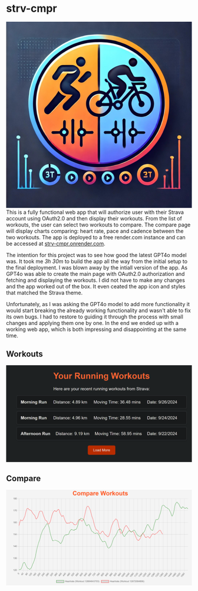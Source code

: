 # strv-cmpr
![icon](public/icon.jpg)
This is a fully functional web app that will authorize user with their Strava account using OAuth2.0 and then display their workouts. From the list of workouts, the user can select two workouts to compare. The compare page will display charts comparing: heart rate, pace and cadence between the two workouts. The app is deployed to a free render.com instance and can be accessed at [strv-cmpr.onrender.com](https://strv-cmpr.onrender.com/).

The intention for this project was to see how good the latest GPT4o model was.
It took me *3h 30m* to build the app all the way from the initial setup to the final deployment.
I was blown away by the intiall version of the app. As GPT4o was able to create the main page with OAuth2.0 authorization and fetching and displaying the workouts. I did not have to make any changes and the app worked out of the box. It even ceated the app icon and styles that matched the Strava theme.

Unfortunately, as I was asking the GPT4o model to add more functionality it would start breaking the already working functionality and wasn't able to fix its own bugs. I had to restore to guiding it through the process with small changes and applying them one by one. In the end we ended up with a working web app, which is both impressing and disappointing at the same time.

## Workouts
![Workouts Screenshot](public/workouts.png)

## Compare
![Compare Screenshot](public/compare.png)
